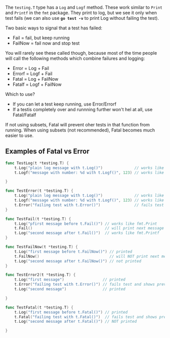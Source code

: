 The `testing.T` type has a `Log` and `Logf` method.
These work similar to `Print` and `Printf` in the `fmt` package.
They print to log, but we see it only when test fails 
(we can also use **`go test -v`** to print Log without failing the test).

Two basic ways to signal that a test has failed:
- Fail = fail, but keep running
- FailNow = fail now and stop test

You will rarely see these called though, because most of the time people will
call the following methods which combine failures and logging:
- Error     = Log + Fail
- Errorf    = Logf + Fail
- Fatal     = Log + FailNow
- Fatalf    = Logf + FailNow

Which to use?
- If you can let a test keep running, use Error/Errorf
- If a testis completely over and runnning further won't hel at all,
    use Fatal/Fatalf

If not using subsets, Fatal will prevent oher tests in that function from running.
When using subsets (not recommended), Fatal becomes much easier to use.

## Examples of Fatal vs Error

```go
func TestLog(t *testing.T) {
	t.Log("plain log message with t.Log()")              // works like fmt.Print but prints only when test fails
	t.Logf("message with number: %d with t.Logf()", 123) // works like fmt.Printf but prints only when test fails

}

func TestError(t *testing.T) {
	t.Log("plain log message with t.Log()")              // works like fmt.Print
	t.Logf("message with number: %d with t.Logf()", 123) // works like fmt.Printf
	t.Error("failing test with t.Error()")               // fails test and shows previous log msgs
}

func TestFail(t *testing.T) {
	t.Log("pfirst message before t.Fail()") // works like fmt.Print
	t.Fail()                                // will print next message
	t.Log("second message after t.Fail()")  // works like fmt.Printf
}

func TestFailNow(t *testing.T) {
	t.Log("first message before t.FailNow()") // printed
	t.FailNow()                               // will NOT print next message
	t.Log("second message after t.FailNow()") // not printed
}

func TestError2(t *testing.T) {
	t.Log("first message")                 // printed
	t.Error("failing test with t.Error()") // fails test and shows previous AND next log msgs
	t.Log("second message")                // printed

}

func TestFatal(t *testing.T) {
	t.Log("first message before t.Fatal()") // printed
	t.Fatal("failing test with t.Fatal()")  // fails test and shows previous but NOT next log msgs
	t.Log("second message after t.Fatal()") // NOT printed

}
```